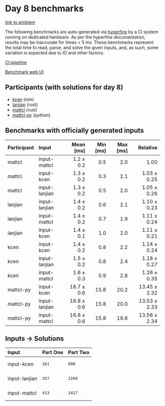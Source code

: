 # Day 8 benchmarks

[link to problem](https://adventofcode.com/2024/day/8)

The following benchmarks are auto-generated via
[hyperfine](https://github.com/sharkdp/hyperfine) by a CI system running on
dedicated hardware. As per the hyperfine documentation, results may be
inaccurate for times < 5 ms. These benchmarks represent the total time to read,
parse, and solve the given inputs, and, as such, some variation is expected due
to IO and other factors.

[CI pipeline](http://ci.papercode.net:8080/teams/main/pipelines/aoc2024)

[Benchmark web UI](https://aoc.ancalagon.black)


## Participants (with solutions for day 8)

- [kcen](https://github.com/kcen/aoc2024) (nim)
- [lanjian](https://github.com/lanjian/aoc-2024) (rust)
- [mattcl](https://github.com/mattcl/aoc2024) (rust)
- [mattcl-py](https://github.com/mattcl/aoc2024-py) (python)


## Benchmarks with officially generated inputs

| Participant | Input | Mean [ms] | Min [ms] | Max [ms] | Relative |
|:---|:---|---:|---:|---:|---:|
| mattcl | input-mattcl | 1.2 ± 0.2 | 0.5 | 2.0 | 1.00 |
| mattcl | input-kcen | 1.3 ± 0.2 | 0.3 | 2.1 | 1.03 ± 0.25 |
| mattcl | input-lanjian | 1.3 ± 0.2 | 0.5 | 2.0 | 1.05 ± 0.26 |
| lanjian | input-lanjian | 1.4 ± 0.2 | 0.6 | 2.1 | 1.10 ± 0.23 |
| lanjian | input-mattcl | 1.4 ± 0.2 | 0.7 | 1.9 | 1.11 ± 0.24 |
| lanjian | input-kcen | 1.4 ± 0.1 | 1.0 | 2.0 | 1.11 ± 0.21 |
| kcen | input-kcen | 1.4 ± 0.2 | 0.8 | 2.2 | 1.14 ± 0.24 |
| kcen | input-lanjian | 1.5 ± 0.2 | 0.8 | 2.4 | 1.18 ± 0.27 |
| kcen | input-mattcl | 1.6 ± 0.3 | 0.9 | 2.8 | 1.26 ± 0.35 |
| mattcl-py | input-kcen | 16.7 ± 0.6 | 15.8 | 20.2 | 13.45 ± 2.32 |
| mattcl-py | input-lanjian | 16.8 ± 0.6 | 15.8 | 20.0 | 13.53 ± 2.33 |
| mattcl-py | input-mattcl | 16.8 ± 0.6 | 15.8 | 19.6 | 13.56 ± 2.34 |


## Inputs -> Solutions

| Input | Part One | Part Two |
|:---|:---|:---|
|input-kcen|<pre>261</pre>|<pre>898</pre>|
|input-lanjian|<pre>357</pre>|<pre>1266</pre>|
|input-mattcl|<pre>413</pre>|<pre>1417</pre>|